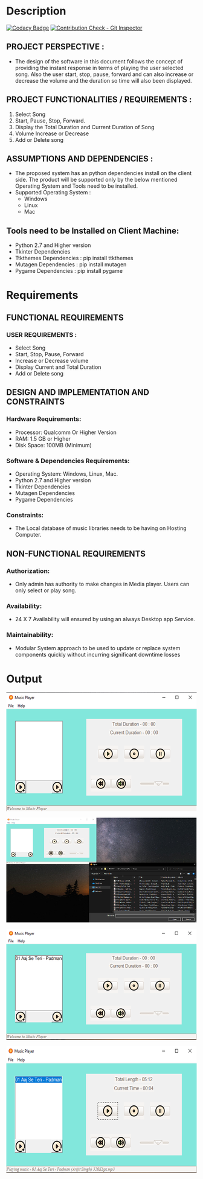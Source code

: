 # Description

[![Codacy Badge](https://api.codacy.com/project/badge/Grade/98cbef0414b1473f83d58d6f28723467)](https://app.codacy.com/gh/Divyangy68/LTTS_Python_MiniProject?utm_source=github.com&utm_medium=referral&utm_content=Divyangy68/LTTS_Python_MiniProject&utm_campaign=Badge_Grade_Settings)
[![Contribution Check - Git Inspector](https://github.com/Divyangy68/LTTS_Python_MiniProject/actions/workflows/gitinspector.yml/badge.svg)](https://github.com/Divyangy68/LTTS_Python_MiniProject/actions/workflows/gitinspector.yml)

## PROJECT PERSPECTIVE :
 - The design of the software in this document follows the concept of providing the instant response in terms of playing the user selected song. Also the user start, stop, pause, forward and can also increase or decrease the volume and the duration so time will also been displayed.

## PROJECT FUNCTIONALITIES / REQUIREMENTS :
 1.	Select Song
 2.	Start, Pause, Stop, Forward. 
 3.	Display the Total Duration and Current Duration of Song 
 4.	Volume Increase or Decrease 
 5.	Add or Delete song 

## ASSUMPTIONS AND DEPENDENCIES :
 - The proposed system has an python dependencies install on the client side. The product will be supported only by the below mentioned Operating System and Tools need to be installed. 
 - Supported Operating System : 
    -	Windows
    -	Linux
    -	Mac 

## Tools need to be Installed on Client Machine:
 -	Python 2.7 and Higher version
 -	Tkinter Dependencies
 -	Ttkthemes Dependencies : pip install ttkthemes
 -	Mutagen Dependencies : pip install mutagen
 -	Pygame Dependencies : pip install pygame


# Requirements

## FUNCTIONAL REQUIREMENTS

### USER REQUIREMENTS : 
 - Select Song
 - Start, Stop, Pause, Forward
 - Increase or Decrease volume  
 - Display Current and Total Duration 
 - Add or Delete song 

## DESIGN AND IMPLEMENTATION AND CONSTRAINTS
### Hardware Requirements:
 - Processor: Qualcomm Or Higher Version
 - RAM: 1.5 GB or Higher
 - Disk Space: 100MB (Minimum)

### Software & Dependencies Requirements:
 - Operating System: Windows, Linux, Mac.
 - Python 2.7 and Higher version
 - Tkinter Dependencies
 - Mutagen Dependencies
 - Pygame Dependencies
 
### Constraints:
 - The Local database of music libraries needs to be having on Hosting Computer.
 

## NON-FUNCTIONAL REQUIREMENTS
### Authorization:
 - Only admin has authority to make changes in Media player. Users can only select or play song.
### Availability:
 - 24 X 7 Availability will ensured by using an always Desktop app Service.
### Maintainability:
 - Modular System approach to be used to update or replace system components quickly without incurring significant downtime losses 


# Output
![Output - 1:](OutputFile/1.png)

![Output - 2:](OutputFile/2.png)

![Output - 3:](OutputFile/3.png)

![Output - 4:](OutputFile/4.png)
